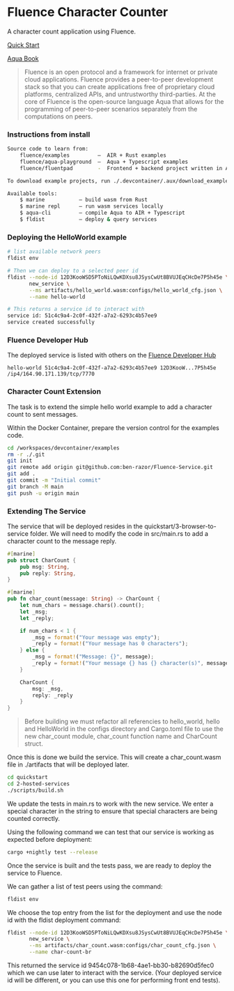 # Fluence Character Counter

A character count application using Fluence.

[Quick Start](https://doc.fluence.dev/docs/quick-start)

> 
[Aqua Book](https://doc.fluence.dev/aqua-book/)
> Fluence is an open protocol and a framework for internet or private cloud applications. Fluence provides a peer-to-peer development stack so that you can create applications free of proprietary cloud platforms, centralized APIs, and untrustworthy third-parties.
> At the core of Fluence is the open-source language Aqua that allows for the programming of peer-to-peer scenarios separately from the computations on peers.

### Instructions from install
```bash
Source code to learn from:  
    fluence/examples         –  AIR + Rust examples                        
    fluence/aqua-playground  –  Aqua + Typescript examples                
    fluence/fluentpad        -  Frontend + backend project written in Aqua  

To download example projects, run ./.devcontainer/.aux/download_examples.sh  

Available tools:  
    $ marine           – build wasm from Rust  
    $ marine repl      – run wasm services locally  
    $ aqua-cli         – compile Aqua to AIR + Typescript  
    $ fldist           – deploy & query services  
```

### Deploying the HelloWorld example
```bash
# list available network peers
fldist env

# Then we can deploy to a selected peer id
fldist --node-id 12D3KooWSD5PToNiLQwKDXsu8JSysCwUt8BVUJEqCHcDe7P5h45e \
       new_service \
       --ms artifacts/hello_world.wasm:configs/hello_world_cfg.json \
       --name hello-world

# This returns a service id to interact with
service id: 51c4c9a4-2c0f-432f-a7a2-6293c4b57ee9
service created successfully
```

### Fluence Developer Hub

The deployed service is listed with others on the [Fluence Developer Hub](https://dash.fluence.dev/)

```
hello-world 51c4c9a4-2c0f-432f-a7a2-6293c4b57ee9 12D3KooW...7P5h45e /ip4/164.90.171.139/tcp/7770
```

### Character Count Extension

The task is to extend the simple hello world example to add a character count to sent messages.

Within the Docker Container, prepare the version control for the examples code.

```bash
cd /workspaces/devcontainer/examples
rm -r ./.git
git init
git remote add origin git@github.com:ben-razor/Fluence-Service.git
git add .
git commit -m "Initial commit"
git branch -M main
git push -u origin main
```

### Extending The Service

The service that will be deployed resides in the quickstart/3-browser-to-service folder. We will need to modify the code in src/main.rs to add a character count to the message reply.

```rust
#[marine]
pub struct CharCount {
    pub msg: String,
    pub reply: String,
}

#[marine]
pub fn char_count(message: String) -> CharCount {
    let num_chars = message.chars().count();
    let _msg;
    let _reply;

    if num_chars < 1 {
        _msg = format!("Your message was empty");
        _reply = format!("Your message has 0 characters");
    } else {
        _msg = format!("Message: {}", message);
        _reply = format!("Your message {} has {} character(s)", message, num_chars);
    }

    CharCount {
        msg: _msg,
        reply: _reply
    }
}
```



> Before building we must refactor all referencies to hello_world, hello and HelloWorld in the configs directory and Cargo.toml file to use the new char_count module, char_count function name and CharCount struct.

Once this is done we build the service. This will create a char_count.wasm file in ./artifacts that will be deployed later.

```bash
cd quickstart
cd 2-hosted-services
./scripts/build.sh
```

We update the tests in main.rs to work with the new service. We enter a special character in the string to ensure that special characters are being counted correctly. 

Using the following command we can test that our service is working as expected before deployment:

```bash
cargo +nightly test --release
```

Once the service is built and the tests pass, we are ready to deploy the service to Fluence.

We can gather a list of test peers using the command:

```bash
fldist env
```

We choose the top entry from the list for the deployment and use the node id with the fldist deployment command:

```bash
fldist --node-id 12D3KooWSD5PToNiLQwKDXsu8JSysCwUt8BVUJEqCHcDe7P5h45e \
       new_service \
       --ms artifacts/char_count.wasm:configs/char_count_cfg.json \
       --name char-count-br
```

This returned the service id 9454c078-1b68-4ae1-bb30-b82690d5fec0 which we can use later to interact with the service. (Your deployed service id will be different, or you can use this one for performing front end tests).


